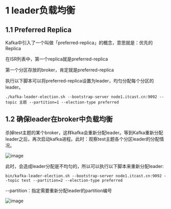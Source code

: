 # 1 leader负载均衡

## 1.1  Preferred Replica
Kafka中引入了一个叫做「preferred-replica」的概念，意思就是：优先的Replica

在ISR列表中，第一个replica就是preferred-replica

第一个分区存放的broker，肯定就是preferred-replica

执行以下脚本可以将preferred-replica设置为leader，均匀分配每个分区的leader。

``` 
./kafka-leader-election.sh --bootstrap-server node1.itcast.cn:9092 --topic 主题 --partition=1 --election-type preferred
```

## 1.2 确保leader在broker中负载均衡
杀掉test主题的某个broker，这样kafka会重新分配leader。等到Kafka重新分配leader之后，再次启动kafka进程。此时：观察test主题各个分区leader的分配情况。

![image](https://user-images.githubusercontent.com/75486726/180802970-918dc139-c7da-4c61-8296-396c3e5ae6da.png)

此时，会造成leader分配是不均匀的，所以可以执行以下脚本来重新分配leader:
``` 
bin/kafka-leader-election.sh --bootstrap-server node1.itcast.cn:9092 --topic test --partition=2 --election-type preferred
```

--partition：指定需要重新分配leader的partition编号

![image](https://user-images.githubusercontent.com/75486726/180803035-66a3b305-5e94-4724-bd36-fa1092ab9aad.png)




